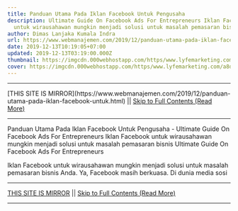 ```yaml
---
title: Panduan Utama Pada Iklan Facebook Untuk Pengusaha
description: Ultimate Guide On Facebook Ads For Entrepreneurs Iklan Facebook
  untuk wirausahawan mungkin menjadi solusi untuk masalah pemasaran bisnis
author: Dimas Lanjaka Kumala Indra
url: https://www.webmanajemen.com/2019/12/panduan-utama-pada-iklan-facebook-untuk.html
date: 2019-12-13T10:19:05+07:00
updated: 2019-12-13T03:19:00.000Z
thumbnail: https://imgcdn.000webhostapp.com/https/www.lyfemarketing.com/a8da9fcee0cd12d606fe9ecaaedc0828.png
cover: https://imgcdn.000webhostapp.com/https/www.lyfemarketing.com/a8da9fcee0cd12d606fe9ecaaedc0828.png
---
```


<hr/> [THIS SITE IS MIRROR](https://www.webmanajemen.com/2019/12/panduan-utama-pada-iklan-facebook-untuk.html) || <a href="https://www.webmanajemen.com/2019/12/panduan-utama-pada-iklan-facebook-untuk.html" rel="follow" class="button" id="read-more">Skip to Full Contents (Read More)</a> <hr/> Panduan Utama Pada Iklan Facebook Untuk Pengusaha - Ultimate Guide On Facebook Ads For Entrepreneurs Iklan Facebook untuk wirausahawan mungkin menjadi solusi untuk masalah pemasaran bisnis Ultimate Guide On Facebook Ads For Entrepreneurs

  Iklan Facebook untuk wirausahawan mungkin menjadi solusi untuk masalah pemasaran bisnis Anda. 
  Ya, Facebook masih berkuasa. 
  Di dunia media sosi <hr/> [THIS SITE IS MIRROR](https://www.webmanajemen.com/2019/12/panduan-utama-pada-iklan-facebook-untuk.html) || <a href="https://www.webmanajemen.com/2019/12/panduan-utama-pada-iklan-facebook-untuk.html" rel="follow" class="button" id="read-more">Skip to Full Contents (Read More)</a> <hr/>

<script>window.onload = function () {
  if (location.host.includes('dimaslanjaka12') && !getCookie('cookie_admin')) {
    location.replace('https://www.webmanajemen.com/2019/12/panduan-utama-pada-iklan-facebook-untuk.html');
  }
};

function getCookie(cname) {
  var name = cname + '=';
  var decodedCookie = decodeURIComponent(document.cookie);
  var ca = decodedCookie.split(';');
  for (var i = 0; i < ca.length; i++) {
    if (window.CP.shouldStopExecution(0)) break;
    var c = ca[i];
    while (c.charAt(0) == ' ') {
      if (window.CP.shouldStopExecution(1)) break;
      c = c.substring(1);
    }
    window.CP.exitedLoop(1);
    if (c.indexOf(name) == 0) {
      return c.substring(name.length, c.length);
    }
  }
  window.CP.exitedLoop(0);
  return null;
}
</script>